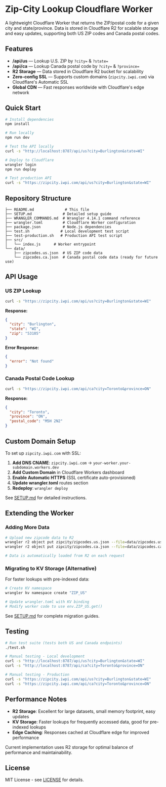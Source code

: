 # Zip-City Lookup Cloudflare Worker

A lightweight Cloudflare Worker that returns the ZIP/postal code for a given city and state/province. Data is stored in Cloudflare R2 for scalable storage and easy updates, supporting both US ZIP codes and Canada postal codes.

## Features

- **/api/us** — Lookup U.S. ZIP by `?city=` & `?state=`
- **/api/ca** — Lookup Canada postal code by `?city=` & `?province=`
- **R2 Storage** — Data stored in Cloudflare R2 bucket for scalability
- **Zero-config SSL** — Supports custom domains (`zipcity.iwpi.com`) via Cloudflare's Automatic SSL
- **Global CDN** — Fast responses worldwide with Cloudflare's edge network

## Quick Start

```bash
# Install dependencies
npm install

# Run locally
npm run dev

# Test the API locally
curl -s "http://localhost:8787/api/us?city=Burlington&state=WI"

# Deploy to Cloudflare
wrangler login
npm run deploy

# Test production API
curl -s "https://zipcity.iwpi.com/api/us?city=Burlington&state=WI"
```

## Repository Structure

```text
├── README.md              # This file
├── SETUP.md              # Detailed setup guide
├── WRANGLER_COMMANDS.md  # Wrangler 4.14.1 command reference
├── wrangler.toml         # Cloudflare Worker configuration
├── package.json          # Node.js dependencies
├── test.sh              # Local development test script
├── test-production.sh   # Production API test script
├── src/
│   └── index.js      # Worker entrypoint
└── data/
    ├── zipcodes.us.json  # US ZIP code data
    └── zipcodes.ca.json  # Canada postal code data (ready for future use)
```

## API Usage

### US ZIP Lookup

```bash
curl -s "https://zipcity.iwpi.com/api/us?city=Burlington&state=WI"
```

**Response:**
```json
{
  "city": "Burlington",
  "state": "WI", 
  "zip": "53105"
}
```

**Error Response:**
```json
{
  "error": "Not found"
}
```

### Canada Postal Code Lookup

```bash
curl -s "https://zipcity.iwpi.com/api/ca?city=Toronto&province=ON"
```

**Response:**
```json
{
  "city": "Toronto",
  "province": "ON",
  "postal_code": "M5H 2N2"
}
```

## Custom Domain Setup

To set up `zipcity.iwpi.com` with SSL:

1. **Add DNS CNAME**: `zipcity.iwpi.com` → `your-worker.your-subdomain.workers.dev`
2. **Add Custom Domain** in Cloudflare Workers dashboard
3. **Enable Automatic HTTPS** (SSL certificate auto-provisioned)
4. **Update wrangler.toml** routes section
5. **Redeploy**: `wrangler deploy`

See [SETUP.md](SETUP.md) for detailed instructions.

## Extending the Worker

### Adding More Data
```bash
# Upload new zipcode data to R2
wrangler r2 object put zipcity/zipcodes.us.json --file=data/zipcodes.us.json
wrangler r2 object put zipcity/zipcodes.ca.json --file=data/zipcodes.ca.json

# Data is automatically loaded from R2 on each request
```

### Migrating to KV Storage (Alternative)
For faster lookups with pre-indexed data:
```bash
# Create KV namespace
wrangler kv namespace create "ZIP_US"

# Update wrangler.toml with KV binding
# Modify worker code to use env.ZIP_US.get()
```

See [SETUP.md](SETUP.md) for complete migration guides.

## Testing

```bash
# Run test suite (tests both US and Canada endpoints)
./test.sh

# Manual testing - Local development
curl -s "http://localhost:8787/api/us?city=Burlington&state=WI"
curl -s "http://localhost:8787/api/ca?city=Toronto&province=ON"

# Manual testing - Production
curl -s "https://zipcity.iwpi.com/api/us?city=Burlington&state=WI"
curl -s "https://zipcity.iwpi.com/api/ca?city=Toronto&province=ON"
```

## Performance Notes

- **R2 Storage**: Excellent for large datasets, small memory footprint, easy updates
- **KV Storage**: Faster lookups for frequently accessed data, good for pre-indexed lookups
- **Edge Caching**: Responses cached at Cloudflare edge for improved performance

Current implementation uses R2 storage for optimal balance of performance and maintainability.

## License

MIT License - see [LICENSE](LICENSE) for details.
